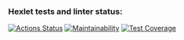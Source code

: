 ### Hexlet tests and linter status:
[![Actions Status](https://github.com/himetik/python-project-49/actions/workflows/hexlet-check.yml/badge.svg)](https://github.com/himetik/python-project-49/actions)
[![Maintainability](https://api.codeclimate.com/v1/badges/51c00a674417745f35b0/maintainability)](https://codeclimate.com/github/himetik/python-project-49/maintainability)
[![Test Coverage](https://api.codeclimate.com/v1/badges/51c00a674417745f35b0/test_coverage)](https://codeclimate.com/github/himetik/python-project-49/test_coverage)
